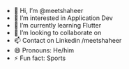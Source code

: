- 👋 Hi, I’m @meetshaheer
- 👀 I’m interested in Application Dev
- 🌱 I’m currently learning Flutter
- 💞️ I’m looking to collaborate on 
- 📫 Contact on Linkedin /meetshaheer 
- 😄 Pronouns: He/him
- ⚡ Fun fact: Sports 

<!---
meetshaheer/meetshaheer is a ✨ special ✨ repository because its `README.md` (this file) appears on your GitHub profile.
You can click the Preview link to take a look at your changes.
--->
